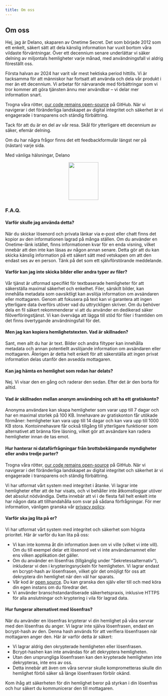 ```yaml
---
title: Om oss
---
```


<article class="prose dark:prose-invert md:prose-lg lg:prose-xl">
  <h2>
    Om oss
  </h2>

  <p>
    Hej, jag är Delano, skaparen av Onetime Secret. Det som började 2012 som ett enkelt, säkert sätt att dela känslig information har vuxit bortom våra vildaste förväntningar. Över ett decennium senare underlättar vi säker delning av miljontals hemligheter varje månad, med användningsfall vi aldrig föreställt oss.
  </p>

  <p>
    Första halvan av 2024 har varit vår mest hektiska period hittills. Vi är tacksamma för att människor har fortsatt att använda och dela vår produkt i mer än ett decennium. Vi arbetar för närvarande med förbättringar som vi tror kommer att göra tjänsten ännu mer användbar – vi delar mer information snart.
  </p>

  <p>
    Trogna våra rötter, <a href="https://github.com/onetimesecret/onetimesecret">our code remains open-source</a> på GitHub. När vi navigerar i det föränderliga landskapet av digital integritet och säkerhet är vi engagerade i transparens och ständig förbättring.
  </p>

  <p>
    Tack för att du är en del av vår resa. Skål för ytterligare ett decennium av säker, efemär delning.
  </p>

  <p>
    Om du har några frågor finns det ett feedbackformulär längst ner på (nästan) varje sida.
  </p>

  <p>
    Med vänliga hälsningar,
Delano
  </p>

  <p style="margin-left: 40%; margin-right: 40%">
    <a
      href="https://delanotes.com/"
      title="Delano Mandelbaum"><img
        src="/etc/img/delano-g.png"
        width="95"
        height="120"
        border="0"
      /></a>
  </p>

  <h3>F.A.Q.</h3>

  <h4>Varför skulle jag använda detta?</h4>
  <p>
    När du skickar lösenord och privata länkar via e-post eller chatt finns det kopior av den informationen lagrad på många ställen. Om du använder en Onetime-länk istället, finns informationen kvar för en enda visning, vilket innebär att den inte kan läsas av någon annan senare. Detta gör att du kan skicka känslig information på ett säkert sätt med vetskapen om att den endast ses av en person. Tänk på det som ett självförstörande meddelande.
  </p>

  <h4>Varför kan jag inte skicka bilder eller andra typer av filer?</h4>
  <p>
    Vår tjänst är utformad specifikt för textbaserade hemligheter för att säkerställa maximal säkerhet och enkelhet. Filer, särskilt bilder, kan innehålla metadata som oavsiktligt kan avslöja information om avsändaren eller mottagaren. Genom att fokusera på text kan vi garantera att ingen ytterligare data överförs utöver vad du uttryckligen skriver. Om du behöver dela en fil säkert rekommenderar vi att du använder en dedikerad säker filöverföringstjänst. Vi kan överväga att lägga till stöd för filer i framtiden om det finns övertygande användningsfall för det.
  </p>

  <h4>Men jag kan kopiera hemlighetstexten. Vad är skillnaden?</h4>
  <p>
    Sant, men allt du har är text. Bilder och andra filtyper kan innehålla metadata och annan potentiellt avslöjande information om avsändaren eller mottagaren. Återigen är detta helt enkelt för att säkerställa att ingen privat information delas utanför den avsedda mottagaren.
  </p>

  <h4>Kan jag hämta en hemlighet som redan har delats?</h4>
  <p>
    Nej. Vi visar den en gång och raderar den sedan. Efter det är den borta för alltid.
  </p>

  <h4>Vad är skillnaden mellan anonym användning och att ha ett gratiskonto?</h4>
  <p>
    Anonyma användare kan skapa hemligheter som varar upp till 7 dagar och har en maximal storlek på 100 KB. Innehavare av gratiskonton får utökade förmåner: hemligheter kan vara upp till 14 dagar och kan vara upp till 1000 KB stora. Kontoinnehavare får också tillgång till ytterligare funktioner som alternativet att bränna före läsning, vilket gör att avsändare kan radera hemligheter innan de tas emot.
  </p>

  <h4>Hur hanterar ni dataförfrågningar från brottsbekämpande myndigheter eller andra tredje parter?</h4>
  <p>
    Trogna våra rötter, <a href="https://github.com/onetimesecret/onetimesecret">our code remains open-source</a> på GitHub. När vi navigerar i det föränderliga landskapet av digital integritet och säkerhet är vi engagerade i transparens och ständig förbättring.
  </p>
  <p>
    Vi har utformat vårt system med integritet i åtanke. Vi lagrar inte hemligheter efter att de har visats, och vi behåller inte åtkomstloggar utöver det absolut nödvändiga. Detta innebär att vi i de flesta fall helt enkelt inte har någon data att tillhandahålla som svar på sådana förfrågningar. För mer information, vänligen granska vår <a href="/privacy">privacy policy</a>.
  </p>

  <h4>Varför ska jag lita på er?</h4>
  <p>
    Vi har utformat vårt system med integritet och säkerhet som högsta prioritet. Här är varför du kan lita på oss:
  </p>
  <ul>
    <li>Vi kan inte komma åt din information även om vi ville (vilket vi inte vill). Om du till exempel delar ett lösenord vet vi inte användarnamnet eller ens vilken applikation det gäller.</li>
    <li>Om du använder en lösenfras (tillgänglig under "Sekretessalternativ"), inkluderar vi den i krypteringsnyckeln för hemligheten. Vi lagrar endast en bcrypt-hash av lösenfrasen, vilket gör det omöjligt för oss att dekryptera din hemlighet när den väl har sparats.</li>
    <li>Vår kod är <a href="https://github.com/onetimesecret/onetimesecret">open source</a>. Du kan granska den själv eller till och med köra din egen instans om du föredrar det.</li>
    <li>Vi använder branschstandardiserade säkerhetspraxis, inklusive HTTPS för alla anslutningar och kryptering i vila för lagrad data.</li>
  </ul>

  <h4>Hur fungerar alternativet med lösenfras?</h4>
  <p>
    När du använder en lösenfras krypterar vi din hemlighet på våra servrar med den lösenfras du anger. Vi lagrar inte själva lösenfrasen, endast en bcrypt-hash av den. Denna hash används för att verifiera lösenfrasen när mottagaren anger den. Här är varför detta är säkert:
  </p>
  <ul>
    <li>Vi lagrar aldrig den okrypterade hemligheten eller lösenfrasen.</li>
    <li>Bcrypt-hashen kan inte användas för att dekryptera hemligheten.</li>
    <li>Utan den ursprungliga lösenfrasen kan den krypterade hemligheten inte dekrypteras, inte ens av oss.</li>
    <li>Detta innebär att även om våra servrar skulle komprometteras skulle din hemlighet förbli säker så länge lösenfrasen förblir okänd.</li>
  </ul>
  <p>
    Kom ihåg att säkerheten för din hemlighet beror på styrkan i din lösenfras och hur säkert du kommunicerar den till mottagaren.
  </p>
</article>
